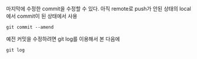 
마지막에 수정한 commit을 수정할 수 있다. 
아직 remote로 push가 안된 상태의 local에서 commit이 된 상태에서 사용

```
git commit --amend
```

예전 커밋을 수정하려면 git log를 이용해서 본 다음에 
```
git log
```

